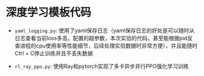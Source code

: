 # 深度学习模板代码

* `yaml_logging.py`: 使用了yaml保存日志（yaml保存日志的好处是可以随时从日志查看当前loss多高，配置的超参数，本次实验的代码，甚至能根据pid反查进程的cpu使用率等性能细节，后续处理实验数据时非常方便），并且能随时Ctrl + C停止训练并且不丢失数据

* `rl_ray_ppo.py`: 使用Ray和pytorch实现了多卡异步并行PPO强化学习训练
